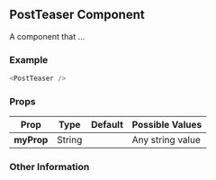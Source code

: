 ## PostTeaser Component
A component that ...

### Example

```js
<PostTeaser />
```

### Props

| Prop          | Type     | Default     | Possible Values
| ------------- | -------- | ----------- | ---------------------------------------------
| **myProp**    | String   |             | Any string value


### Other Information
